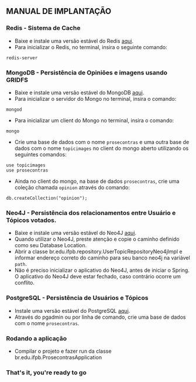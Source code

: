 ## MANUAL DE IMPLANTAÇÃO

### Redis - Sistema de Cache

- Baixe e instale uma versão estável do Redis [aqui](http://redis.io/download).
- Para inicializar o Redis, no terminal, insira o seguinte comando:
```
redis-server
```

### MongoDB - Persistência de Opiniões e imagens usando GRIDFS

- Baixe e instale uma versão estável do MongoDB [aqui](https://www.mongodb.com/download-center).
- Para inicializar o servidor do Mongo no terminal, insira o comando: 
```
mongod
```
- Para inicializar um client do Mongo no terminal, insira o comando: 
```
mongo
```
- Crie uma base de dados com o nome `prosecontras` e uma outra base de dados com o nome `topicimages` no client do mongo aberto utilizando os seguintes comandos:
```
use topicimages
use prosecontras
```
- Ainda no client do mongo, na base de dados `prosecontras`, crie uma coleção chamada `opinion` através do comando:
```
db.createCollection("opinion");
```

### Neo4J - Persistência dos relacionamentos entre Usuário e Tópicos votados.
- Baixe e instale uma versão estável do Neo4J [aqui](https://neo4j.com/download/).
- Quando utilizar o Neo4J, preste atenção e copie o caminho definido como seu Database Location.
- Abrir a classe br.edu.ifpb.repository.UserTopicRepositoryNeo4jImpl e informar endereço correto do caminho para seu banco neo4j na variável `path`.
- Não é preciso inicializar o aplicativo do Neo4J, antes de iniciar o Spring. O aplicativo do Neo4J deve estar fechado, caso contrário ocorre um conflito. 

### PostgreSQL - Persistência de Usuários e Tópicos

- Instale uma versão estável do PostgreSQL [aqui](https://www.postgresql.org/download/).
- Através do pgadmin ou por linha de comando, crie uma base de dados com o nome `prosecontras`.

### Rodando a aplicação

- Compilar o projeto e fazer run da classe br.edu.ifpb.ProsecontrasApplication

### That's it, you're ready to go


